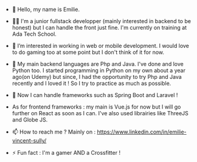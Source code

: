 - 👋 Hello, my name is Emilie.
  
- 👩‍💻 I'm a junior fullstack developper (mainly interested in backend to be honest) but I can handle the front just fine. I'm currently on training at Ada Tech School.
- 👀 I’m interested in working in web or mobile development. I would love to do gaming too at some point but I don't think of it for now.
- 💞️ My main backend languages are Php and Java. I've done and love Python too.
I started programming in Python on my own about a year ago(on Udemy) but since, I had the opportunity to try Php and Java recently and I loved it ! So I try to practice as much as possible.
- 🌱 Now I can handle frameworks such as Spring Boot and Laravel !
- As for frontend frameworks : my main is Vue.js for now but I will go further on React as soon as I can. 
I've also used librairies like ThreeJS and Globe JS.
  
- 📫 How to reach me ? Mainly on : https://www.linkedin.com/in/emilie-vincent-sully/ 
- ⚡ Fun fact : I'm a gamer AND a Crossfitter ! 



